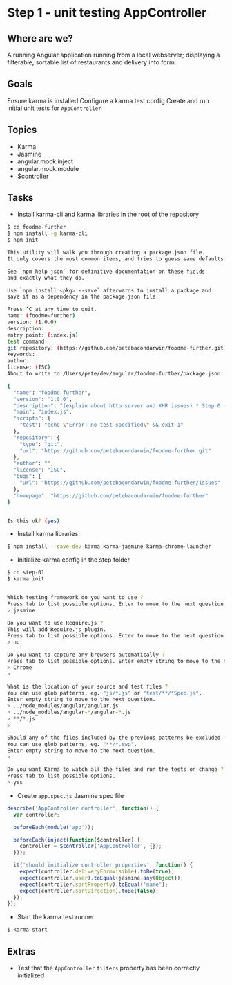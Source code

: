 # Step 1 - unit testing AppController

## Where are we?

A running Angular application running from a local webserver;
displaying a filterable, sortable list of restaurants and delivery info form.

## Goals

Ensure karma is installed
Configure a karma test config
Create and run initial unit tests for `AppController`

## Topics

* Karma
* Jasmine
* angular.mock.inject
* angular.mock.module
* $controller

## Tasks

* Install karma-cli and karma libraries in the root of the repository

```bash
$ cd foodme-further
$ npm install -g karma-cli
$ npm init

This utility will walk you through creating a package.json file.
It only covers the most common items, and tries to guess sane defaults.

See `npm help json` for definitive documentation on these fields
and exactly what they do.

Use `npm install <pkg> --save` afterwards to install a package and
save it as a dependency in the package.json file.

Press ^C at any time to quit.
name: (foodme-further)
version: (1.0.0)
description:
entry point: (index.js)
test command:
git repository: (https://github.com/petebacondarwin/foodme-further.git)
keywords:
author:
license: (ISC)
About to write to /Users/pete/dev/angular/foodme-further/package.json:

{
  "name": "foodme-further",
  "version": "1.0.0",
  "description": "(explain about http server and XHR issues) * Step 0 - run the local webserver",
  "main": "index.js",
  "scripts": {
    "test": "echo \"Error: no test specified\" && exit 1"
  },
  "repository": {
    "type": "git",
    "url": "https://github.com/petebacondarwin/foodme-further.git"
  },
  "author": "",
  "license": "ISC",
  "bugs": {
    "url": "https://github.com/petebacondarwin/foodme-further/issues"
  },
  "homepage": "https://github.com/petebacondarwin/foodme-further"
}


Is this ok? (yes)
```

* Install karma libraries

```bash
$ npm install --save-dev karma karma-jasmine karma-chrome-launcher
```

* Initialize karma config in the step folder

```bash
$ cd step-01
$ karma init


Which testing framework do you want to use ?
Press tab to list possible options. Enter to move to the next question.
> jasmine

Do you want to use Require.js ?
This will add Require.js plugin.
Press tab to list possible options. Enter to move to the next question.
> no

Do you want to capture any browsers automatically ?
Press tab to list possible options. Enter empty string to move to the next question.
> Chrome
>

What is the location of your source and test files ?
You can use glob patterns, eg. "js/*.js" or "test/**/*Spec.js".
Enter empty string to move to the next question.
> ../node_modules/angular/angular.js
> ../node_modules/angular-*/angular-*.js
> **/*.js
>

Should any of the files included by the previous patterns be excluded ?
You can use glob patterns, eg. "**/*.swp".
Enter empty string to move to the next question.
>

Do you want Karma to watch all the files and run the tests on change ?
Press tab to list possible options.
> yes
```

* Create `app.spec.js` Jasmine spec file

```js
describe('AppController controller', function() {
  var controller;

  beforeEach(module('app'));

  beforeEach(inject(function($controller) {
    controller = $controller('AppController', {});
  }));

  it('should initialize controller properties', function() {
    expect(controller.deliveryFormVisible).toBe(true);
    expect(controller.user).toEqual(jasmine.any(Object));
    expect(controller.sortProperty).toEqual('name');
    expect(controller.sortDirection).toBe(false);
  });
});
```

* Start the karma test runner

```bash
$ karma start
```

## Extras

* Test that the `AppController` `filters` property has been correctly initialized